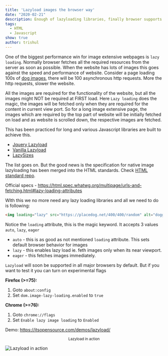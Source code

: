 ```yaml
---
title: 'Lazyload images the browser way'
date: "2020-02-21"
description: Enough of lazyloading libraries, finally browser supports lazyloading natively.
tags:
  - HTML
  - Javascript
show: true
author: trishul
---
```


One of the biggest performance win for image extensive webpages is `lazy loading`. Normally browser fetches all the required resources from the server as soon as possible. When the website has lots of images this goes against the speed and performance of website. Consider a page loading 100s of [dog images](https://itsopensource.com/demos/lazyload/), there will be 100 asynchronous http requests. More the http requests, slower the website.

All the images are required for the functionality of the website, but all the images might NOT be required at FIRST load. Here `Lazy loading` does the magic, the images will be fetched only when they are required for the content in current view port. So for a long image extensive page, the images which are required by the top part of website will be initially fetched on load and as website is scrolled down, the respective images are fetched.

This has been practiced for long and various Javascript libraries are built to achieve this.
* [Jquery Lazyload](https://plugins.jquery.com/lazyload/)
* [Vanilla Lazyload](https://github.com/verlok/lazyload)
* [LazySizes](https://github.com/aFarkas/lazysizes)

The list goes on. But the good news is the specification for native image lazyloading has been merged into the HTML standards. Check [HTML standard repo](https://github.com/whatwg/html/pull/3752#issuecomment-585202516).

Official specs - <a target="_blank" href="https://html.spec.whatwg.org/multipage/urls-and-fetching.html#lazy-loading-attributes" >https://html.spec.whatwg.org/multipage/urls-and-fetching.html#lazy-loading-attributes</a>

WIth this we no more need any lazy loading libraries and all we need to do is following:

```HTML
<img loading="lazy" src="https://placedog.net/400/400/random" alt="doggo">
```

Notice the `loading` attribute, this is the magic keyword. It accepts 3 values `auto`, `lazy`, `eager`

* `auto` - this is as good as not mentioned `loading` attribute. This sets default browser behavior for images
* `lazy` - this enables lazy load ie. feth images only when its near viewport.
* `eager` - this fetches images immediately.


`Lazyload` will soon be supported in all major browsers by default. But if you want to test it you can turn on experimental flags

**Firefox (>=75):**
1. Goto `about:config`
2. Set `dom.image-lazy-loading.enabled` to `true`

**Chrome (>=76):**
1. Goto `chrome://flags`
2. Set `Enable lazy image loading` to `Enabled`


Demo: <a href="https://itsopensource.com/demos/lazyload/" target="_blank">https://itsopensource.com/demos/lazyload/</a>

<center><sub>Lazyload in action</sub></center>

![Lazyload in action](./lazyload.gif)
